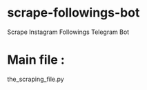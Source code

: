 # scrape-followings-bot
Scrape Instagram Followings Telegram Bot
# Main file :
the_scraping_file.py
